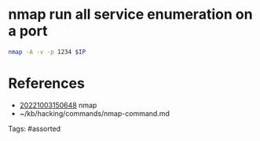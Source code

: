 # nmap run all service enumeration on a port
```bash
nmap -A -v -p 1234 $IP
```

# References
- [20221003150648](/zet/20221003150648/README.md) nmap
- ~/kb/hacking/commands/nmap-command.md

Tags:
    #assorted
